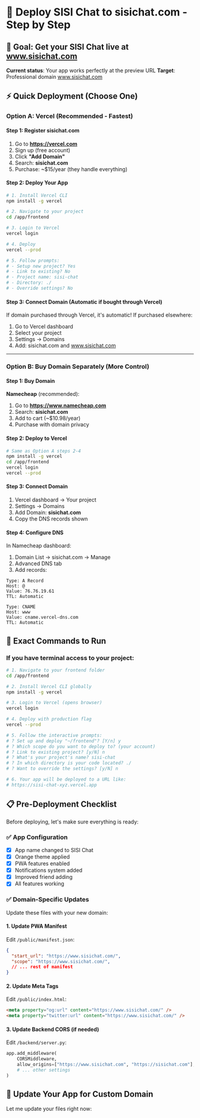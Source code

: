 # 🚀 Deploy SISI Chat to sisichat.com - Step by Step

## 🎯 Goal: Get your SISI Chat live at www.sisichat.com

**Current status**: Your app works perfectly at the preview URL
**Target**: Professional domain www.sisichat.com

## ⚡ Quick Deployment (Choose One)

### Option A: Vercel (Recommended - Fastest)

#### Step 1: Register sisichat.com
1. Go to **https://vercel.com**
2. Sign up (free account)
3. Click **"Add Domain"** 
4. Search: **sisichat.com**
5. Purchase: ~$15/year (they handle everything)

#### Step 2: Deploy Your App
```bash
# 1. Install Vercel CLI
npm install -g vercel

# 2. Navigate to your project
cd /app/frontend

# 3. Login to Vercel
vercel login

# 4. Deploy
vercel --prod

# 5. Follow prompts:
# - Setup new project? Yes
# - Link to existing? No  
# - Project name: sisi-chat
# - Directory: ./
# - Override settings? No
```

#### Step 3: Connect Domain (Automatic if bought through Vercel)
If domain purchased through Vercel, it's automatic!
If purchased elsewhere:
1. Go to Vercel dashboard
2. Select your project  
3. Settings → Domains
4. Add: sisichat.com and www.sisichat.com

---

### Option B: Buy Domain Separately (More Control)

#### Step 1: Buy Domain
**Namecheap** (recommended):
1. Go to **https://www.namecheap.com**
2. Search: **sisichat.com**
3. Add to cart (~$10.98/year)
4. Purchase with domain privacy

#### Step 2: Deploy to Vercel
```bash
# Same as Option A steps 2-4
npm install -g vercel
cd /app/frontend
vercel login
vercel --prod
```

#### Step 3: Connect Domain
1. Vercel dashboard → Your project
2. Settings → Domains  
3. Add Domain: **sisichat.com**
4. Copy the DNS records shown

#### Step 4: Configure DNS
In Namecheap dashboard:
1. Domain List → sisichat.com → Manage
2. Advanced DNS tab
3. Add records:
```
Type: A Record
Host: @
Value: 76.76.19.61
TTL: Automatic

Type: CNAME
Host: www
Value: cname.vercel-dns.com
TTL: Automatic
```

## 🎯 Exact Commands to Run

### If you have terminal access to your project:

```bash
# 1. Navigate to your frontend folder
cd /app/frontend

# 2. Install Vercel CLI globally
npm install -g vercel

# 3. Login to Vercel (opens browser)
vercel login

# 4. Deploy with production flag
vercel --prod

# 5. Follow the interactive prompts:
# ? Set up and deploy "~/frontend"? [Y/n] y
# ? Which scope do you want to deploy to? (your account)
# ? Link to existing project? [y/N] n
# ? What's your project's name? sisi-chat
# ? In which directory is your code located? ./
# ? Want to override the settings? [y/N] n

# 6. Your app will be deployed to a URL like:
# https://sisi-chat-xyz.vercel.app
```

## 📋 Pre-Deployment Checklist

Before deploying, let's make sure everything is ready:

### ✅ App Configuration
- [x] App name changed to SISI Chat
- [x] Orange theme applied
- [x] PWA features enabled  
- [x] Notifications system added
- [x] Improved friend adding
- [x] All features working

### ✅ Domain-Specific Updates
Update these files with your new domain:

#### 1. Update PWA Manifest
Edit `/public/manifest.json`:
```json
{
  "start_url": "https://www.sisichat.com/",
  "scope": "https://www.sisichat.com/",
  // ... rest of manifest
}
```

#### 2. Update Meta Tags  
Edit `/public/index.html`:
```html
<meta property="og:url" content="https://www.sisichat.com/" />
<meta property="twitter:url" content="https://www.sisichat.com/" />
```

#### 3. Update Backend CORS (if needed)
Edit `/backend/server.py`:
```python
app.add_middleware(
    CORSMiddleware,
    allow_origins=["https://www.sisichat.com", "https://sisichat.com"],
    # ... other settings
)
```

## 🔄 Update Your App for Custom Domain

Let me update your files right now: